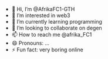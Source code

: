 - 👋 Hi, I’m @AfrikaFC1-GTH
- 👀 I’m interested in web3
- 🌱 I’m currently learning programming 
- 💞️ I’m looking to collaborate on degen
- 📫 How to reach me @afrika_FC1
- 😄 Pronouns: ...
- ⚡ Fun fact: very boring online 

<!---
AfrikaFC1-GTH/AfrikaFC1-GTH is a ✨ special ✨ repository because its `README.md` (this file) appears on your GitHub profile.
You can click the Preview link to take a look at your changes.
--->
